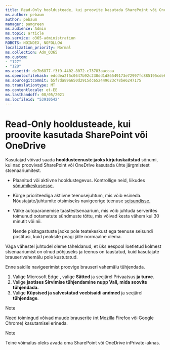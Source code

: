 ```yaml
---
title: Read-Only hooldusteade, kui proovite kasutada SharePoint või OneDrive
ms.author: pebaum
author: pebaum
manager: pamgreen
ms.audience: Admin
ms.topic: article
ms.service: o365-administration
ROBOTS: NOINDEX, NOFOLLOW
localization_priority: Normal
ms.collection: Adm_O365
ms.custom:
- "127"
- "128"
ms.assetid: de7b6877-f3f9-4402-8072-c73783aaccaa
ms.openlocfilehash: edcdea2f5c0647b92c230dd1d86549173e72997fc885195cde688b3b17710a2c
ms.sourcegitcommit: b5f7da89a650d2915dc652449623c78be6247175
ms.translationtype: MT
ms.contentlocale: et-EE
ms.lasthandoff: 08/05/2021
ms.locfileid: "53910542"
---
```

# <a name="read-only-for-maintenance-message-when-attempting-to-use-sharepoint-or-onedrive"></a>Read-Only hooldusteade, kui proovite kasutada SharePoint või OneDrive

Kasutajad võivad saada **hooldusteenuste jaoks kirjutuskaitstud** sõnumi, kui nad proovivad SharePoint või OneDrive kasutada ühte järgmistest stsenaariumitest. 

-   Plaanitud või aktiivne hooldustegevus.  Kontrollige neid, liikudes [sõnumikeskusesse.](https://portal.office.com/adminportal/home#/messagecenter)
-   Kõrge prioriteediga aktiivne teenusejuhtum, mis võib esineda. Nõustajate/juhtumite otsimiseks navigeerige teenuse [seisundisse.](https://portal.office.com/adminportal/home#/servicehealth)
-   Väike autoparanemise taastestsenaarium, mis võib juhtuda serverites toimunud ootamatute sündmuste tõttu, mis võivad kesta vähem kui 30 minutit või nii. 
    
    Nende pisitagastuste jaoks pole teatekeskust ega teenuse seisundi postitusi, kuid peaksite peagi jälle normaalne olema.

Väga vähestel juhtudel oleme täheldanud, et üks eespool loetletud kolmest stsenaariumist on olnud põhjuseks ja teenus on taastatud, kuid kasutajate brauserivahemälu pole kustutatud.

Enne saidile navigeerimist proovige brauseri vahemälu tühjendada.

1. Valige Microsoft Edge , valige **Sätted** ja seejärel Privaatsus **ja turve**.
2. Valige **jaotises Sirvimise tühjendamine** **nupp Vali, mida soovite tühjendada.**
3. Valige **Küpsised ja salvestatud veebisaidi andmed** ja seejärel **tühjendage**.

>[!Note] 
> Need toimingud võivad muude brauserite (nt Mozilla Firefox või Google Chrome) kasutamisel erineda.

>[!Note] 
> Teine võimalus oleks avada oma SharePoint või OneDrive inPrivate-aknas.